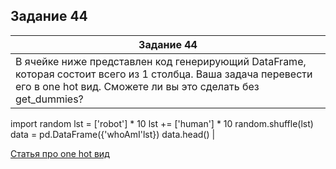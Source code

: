 ## Задание 44

| Задание 44 | 
|------------|  
| В ячейке ниже представлен код генерирующий DataFrame, которая состоит всего из 1 столбца. Ваша задача перевести его в one hot вид. Сможете ли вы это сделать без get_dummies?

import random
lst = ['robot'] * 10
lst += ['human'] * 10
random.shuffle(lst)
data = pd.DataFrame({'whoAmI'lst})
data.head() |




[Статья про one hot вид](https://colab.research.google.com/drive/1qKamnDiRmpRZkpiqWPkunBdAhmzhMcGz?usp=sharing)